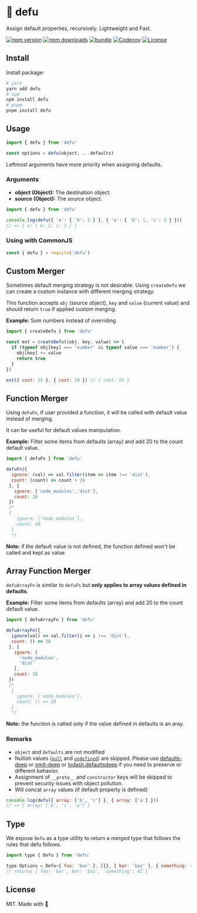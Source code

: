 # 🌊 defu

Assign default properties, recursively. Lightweight and Fast.

[![npm version][npm-version-src]][npm-version-href]
[![npm downloads][npm-downloads-src]][npm-downloads-href]
[![bundle][bundle-src]][bundle-href]
[![Codecov][codecov-src]][codecov-href]
[![License][license-src]][license-href]

## Install

Install package:

```bash
# yarn
yarn add defu
# npm
npm install defu
# pnpm
pnpm install defu
```

## Usage

```js
import { defu } from 'defu'

const options = defu(object, ...defaults)
```

Leftmost arguments have more priority when assigning defaults.

### Arguments

- **object (Object):** The destination object.
- **source (Object):** The source object.

```js
import { defu } from 'defu'

console.log(defu({ 'a': { 'b': 2 } }, { 'a': { 'b': 1, 'c': 3 } }))
// => { a: { b: 2, c: 3 } }
```

### Using with CommonJS

```js
const { defu } = require('defu')
```

## Custom Merger

Sometimes default merging strategy is not desirable. Using `createDefu` we can create a custom instance with different merging strategy.

This function accepts `obj` (source object), `key` and `value` (current value) and should return `true` if applied custom merging.

**Example:** Sum numbers instead of overriding

```js
import { createDefu } from 'defu'

const ext = createDefu((obj, key, value) => {
  if (typeof obj[key] === 'number' && typeof value === 'number') {
    obj[key] += value
    return true
  }
})

ext({ cost: 15 }, { cost: 10 }) // { cost: 25 }
```

## Function Merger

Using `defuFn`, if user provided a function, it will be called with default value instead of merging.

It can be useful for default values manipulation.

**Example:** Filter some items from defaults (array) and add 20 to the count default value.

```js
import { defuFn } from 'defu'

defuFn({
  ignore: (val) => val.filter(item => item !== 'dist'),
  count: (count) => count + 20
 }, {
   ignore: ['node_modules','dist'],
   count: 10
 })
 /*
 {
    ignore: ['node_modules'],
    count: 30
  }
  */
```

**Note:** if the default value is not defined, the function defined won't be called and kept as value.

## Array Function Merger

`defuArrayFn` is similar to `defuFn` but **only applies to array values defined in defaults**.

**Example:** Filter some items from defaults (array) and add 20 to the count default value.

```js
import { defuArrayFn } from 'defu'

defuArrayFn({
  ignore(val) => val.filter(i => i !== 'dist'),
  count: () => 20
 }, {
   ignore: [
     'node_modules',
     'dist'
   ],
   count: 10
 })
 /*
  {
    ignore: ['node_modules'],
    count: () => 20
  }
  */
```

**Note:** the function is called only if the value defined in defaults is an aray.

### Remarks

- `object` and `defaults` are not modified
- Nullish values ([`null`](https://developer.mozilla.org/en-US/docs/Web/JavaScript/Reference/Global_Objects/null) and [`undefined`](https://developer.mozilla.org/en-US/docs/Web/JavaScript/Reference/Global_Objects/undefined)) are skipped. Please use [defaults-deep](https://www.npmjs.com/package/defaults-deep) or [omit-deep](http://npmjs.com/package/omit-deep) or [lodash.defaultsdeep](https://www.npmjs.com/package/lodash.defaultsdeep) if you need to preserve or different behavior.
- Assignment of `__proto__` and `constructor` keys will be skipped to prevent security issues with object pollution.
- Will concat `array` values (if default property is defined)
```js
console.log(defu({ array: ['b', 'c'] }, { array: ['a'] }))
// => { array: ['b', 'c', 'a'] }
```

## Type

We expose `Defu` as a type utility to return a merged type that follows the rules that defu follows.

```js
import type { Defu } from 'defu'

type Options = Defu<{ foo: 'bar' }, [{}, { bar: 'baz' }, { something: 42 }]>
// returns { foo: 'bar', bar: 'baz', 'something': 42 }
```

## License

MIT. Made with 💖

<!-- Refs -->
[npm-version-src]: https://img.shields.io/npm/v/defu?style=flat&colorA=18181B&colorB=F0DB4F
[npm-version-href]: https://npmjs.com/package/defu
[npm-downloads-src]: https://img.shields.io/npm/dm/defu?style=flat&colorA=18181B&colorB=F0DB4F
[npm-downloads-href]: https://npmjs.com/package/defu
[codecov-src]: https://img.shields.io/codecov/c/gh/unjs/defu/main?style=flat&colorA=18181B&colorB=F0DB4F
[codecov-href]: https://codecov.io/gh/unjs/defu
[bundle-src]: https://img.shields.io/bundlephobia/minzip/defu?style=flat&colorA=18181B&colorB=F0DB4F
[bundle-href]: https://bundlephobia.com/result?p=defu
[license-src]: https://img.shields.io/github/license/unjs/defu.svg?style=flat&colorA=18181B&colorB=F0DB4F
[license-href]: https://github.com/unjs/defu/blob/main/LICENSE
